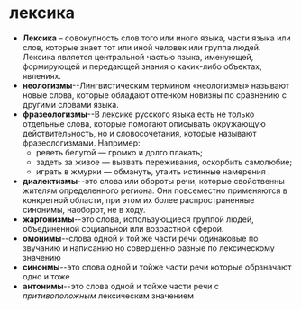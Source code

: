 # лексика
- **Лексика** – совокупность слов того или иного языка, части языка или 
слов, которые знает тот или иной человек или группа людей. Лексика 
является центральной частью языка, именующей, формирующей и передающей 
знания о каких-либо объектах, явлениях.
- **неологизмы**--Лингвистическим тер­ми­ном «нео­ло­гиз­мы» назы­ва­ют 
новые сло­ва, кото­рые обла­да­ют оттен­ком новиз­ны по срав­не­нию с дру­ги­ми 
сло­ва­ми языка.
- **фразеологизмы**--В лексике русского языка есть не только отдельные 
слова, которые помогают описывать окружающую действительность, но и 
словосочетания, которые называют фразеологизмами. Например:
    - реветь белугой — громко и долго плакать;
    - задеть за живое — вызвать переживания, оскорбить самолюбие;
    - играть в жмурки — обмануть, утаить истинные намерения
    .
- **диалектизмы**--это слова или обороты речи, которые 
свойственны жителям определенного региона. Они повсеместно 
применяются в конкретной области, при этом их более распространенные 
синонимы, наоборот, не в ходу.
- **жаргонизмы**--это слова, использующиеся группой людей, объединенной 
социальной или возрастной сферой.
- **омонимы**--слова одной и той же части речи одинаковые по звучанию
и написанию но совершенно разные по лексическому значению
- **синонмы**--это слова одной и тойже части речи которые обрзначают
одно и тоже
- **антонимы**--это слова одной и тойже части речи с _притивоположным_
лексическим значением
